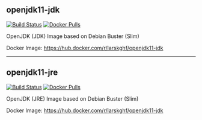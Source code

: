 ## openjdk11-jdk
[![Build Status](https://ci.kghf.io/buildStatus/icon?job=openjdk11)](https://ci.kghf.io/job/openjdk11/)
[![Docker Pulls](https://img.shields.io/docker/pulls/larskghf/openjdk11-jdk)](https://hub.docker.com/r/larskghf/openjdk11-jdk)

OpenJDK (JDK) Image based on Debian Buster (Slim)

Docker Image: https://hub.docker.com/r/larskghf/openjdk11-jdk

--- 

## openjdk11-jre
[![Build Status](https://ci.kghf.io/buildStatus/icon?job=openjdk11)](https://ci.kghf.io/job/openjdk11/)
[![Docker Pulls](https://img.shields.io/docker/pulls/larskghf/openjdk11-jre)](https://hub.docker.com/r/larskghf/openjdk11-jre)

OpenJDK (JRE) Image based on Debian Buster (Slim)

Docker Image: https://hub.docker.com/r/larskghf/openjdk11-jdk
